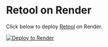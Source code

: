 # Retool on Render

Click below to deploy [Retool](https://retool.com/) on Render.

[![Deploy to Render](https://render.com/images/deploy-to-render-button.svg)](https://render.com/deploy?repo=https://github.com/Dangler-UK/retool-deploy)

